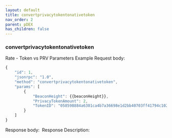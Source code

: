 ```yaml
---
layout: default
title: convertprivacytokentonativetoken
nav_order: 2
parent: pDEX
has_children: false
---
```


### convertprivacytokentonativetoken


Rate - Token vs PRV
Parameters
Example
Request body:
```javascript
{
    "id": 1,
    "jsonrpc": "1.0",
    "method": "convertprivacytokentonativetoken",
    "params": [
        {
            "BeaconHeight": {{beaconHeight}},
            "PrivacyTokenAmount": 2,
            "TokenID": "058598884a6301ca4b7a36698e1d2bb40703ff41794c102a31178863310edc68"
        }
    ]
}
```
Response body:
​
Response Description:
